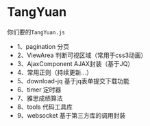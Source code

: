 # TangYuan
你们要的`TangYuan.js`

* 1、pagination  分页<br/>
* 2、ViewArea  判断可视区域（常用于css3动画）<br/>
* 3、AjaxComponent  AJAX封装（基于JQ）<br/>
* 4、常用正则（持续更新...）<br/>
* 5、download-jq  基于jq表单提交下载功能<br/>
* 6、timer  定时器<br/>
* 7、雅思成绩算法<br/>
* 8、tools  代码工具库<br/>
* 9、websocket 基于第三方库的调用封装